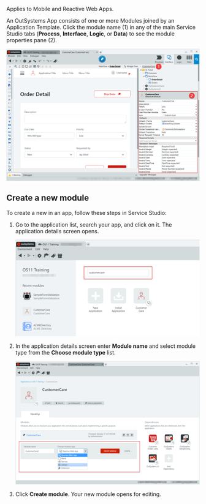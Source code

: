 
<div class="info">

Applies to Mobile and Reactive Web Apps.

</div>

An OutSystems App consists of one or more Modules joined by an Application Template. Click the module name (1) in any of the main Service Studio tabs (**Process**, **Interface**, **Logic**, or **Data**) to see the module properties pane (2).

![Module properties](images/servicestudio-module-properties.png?width=800)

## Create a new module

To create a new in an app, follow these steps in Service Studio:

1. Go to the application list, search your app, and click on it. The application details screen opens.

     ![App details screen](images/servicestudio-applications-screen.png?width=700)

1. In the application details screen enter **Module name** and select module type from the **Choose module type** list.

    ![App details screen](images/servicestudio-new-module.png?width=700)
  
2. Click **Create module**. Your new module opens for editing.
